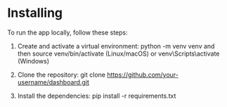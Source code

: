 # Installing

To run the app locally, follow these steps:

1. Create and activate a virtual environment: python -m venv venv and then source venv/bin/activate (Linux/macOS) or venv\Scripts\activate (Windows)

1. Clone the repository: git clone https://github.com/your-username/dashboard.git

1. Install the dependencies: pip install -r requirements.txt

